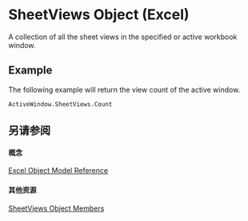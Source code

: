 
# SheetViews Object (Excel)

A collection of all the sheet views in the specified or active workbook window.


## Example

The following example will return the view count of the active window.


```
ActiveWindow.SheetViews.Count
```


## 另请参阅


#### 概念


[Excel Object Model Reference](11ea8598-8a20-92d5-f98b-0da04263bf2c.md)
#### 其他资源


[SheetViews Object Members](http://msdn.microsoft.com/library/32e6ff70-b998-f316-e075-88b8f0421c0d%28Office.15%29.aspx)